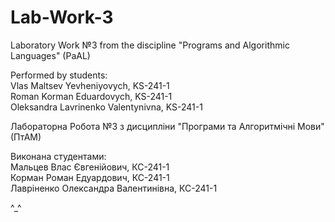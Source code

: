 # Lab-Work-3
Laboratory Work №3 from the discipline "Programs and Algorithmic Languages" (PaAL)  
  
Performed by students:  
Vlas Maltsev Yevheniyovych, KS-241-1  
Roman Korman Eduardovych, KS-241-1  
Oleksandra Lavrinenko Valentynivna, KS-241-1  

Лабораторна Робота №3 з дисципліни "Програми та Алгоритмічні Мови" (ПтАМ)  
  
Виконана студентами:  
Мальцев Влас Євгенійович, КС-241-1  
Корман Роман Едуардович, КС-241-1  
Лавріненко Олександра Валентинівна, КС-241-1  

^_^  
